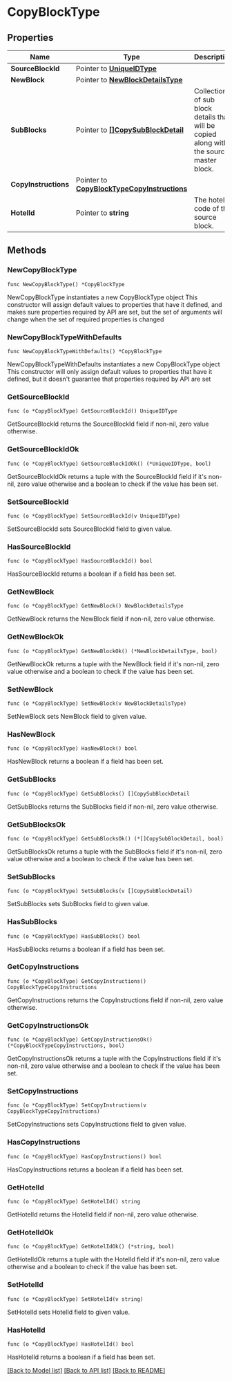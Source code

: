 # CopyBlockType

## Properties

Name | Type | Description | Notes
------------ | ------------- | ------------- | -------------
**SourceBlockId** | Pointer to [**UniqueIDType**](UniqueIDType.md) |  | [optional] 
**NewBlock** | Pointer to [**NewBlockDetailsType**](NewBlockDetailsType.md) |  | [optional] 
**SubBlocks** | Pointer to [**[]CopySubBlockDetail**](CopySubBlockDetail.md) | Collection of sub block details that will be copied along with the source master block. | [optional] 
**CopyInstructions** | Pointer to [**CopyBlockTypeCopyInstructions**](CopyBlockTypeCopyInstructions.md) |  | [optional] 
**HotelId** | Pointer to **string** | The hotel code of the source block. | [optional] 

## Methods

### NewCopyBlockType

`func NewCopyBlockType() *CopyBlockType`

NewCopyBlockType instantiates a new CopyBlockType object
This constructor will assign default values to properties that have it defined,
and makes sure properties required by API are set, but the set of arguments
will change when the set of required properties is changed

### NewCopyBlockTypeWithDefaults

`func NewCopyBlockTypeWithDefaults() *CopyBlockType`

NewCopyBlockTypeWithDefaults instantiates a new CopyBlockType object
This constructor will only assign default values to properties that have it defined,
but it doesn't guarantee that properties required by API are set

### GetSourceBlockId

`func (o *CopyBlockType) GetSourceBlockId() UniqueIDType`

GetSourceBlockId returns the SourceBlockId field if non-nil, zero value otherwise.

### GetSourceBlockIdOk

`func (o *CopyBlockType) GetSourceBlockIdOk() (*UniqueIDType, bool)`

GetSourceBlockIdOk returns a tuple with the SourceBlockId field if it's non-nil, zero value otherwise
and a boolean to check if the value has been set.

### SetSourceBlockId

`func (o *CopyBlockType) SetSourceBlockId(v UniqueIDType)`

SetSourceBlockId sets SourceBlockId field to given value.

### HasSourceBlockId

`func (o *CopyBlockType) HasSourceBlockId() bool`

HasSourceBlockId returns a boolean if a field has been set.

### GetNewBlock

`func (o *CopyBlockType) GetNewBlock() NewBlockDetailsType`

GetNewBlock returns the NewBlock field if non-nil, zero value otherwise.

### GetNewBlockOk

`func (o *CopyBlockType) GetNewBlockOk() (*NewBlockDetailsType, bool)`

GetNewBlockOk returns a tuple with the NewBlock field if it's non-nil, zero value otherwise
and a boolean to check if the value has been set.

### SetNewBlock

`func (o *CopyBlockType) SetNewBlock(v NewBlockDetailsType)`

SetNewBlock sets NewBlock field to given value.

### HasNewBlock

`func (o *CopyBlockType) HasNewBlock() bool`

HasNewBlock returns a boolean if a field has been set.

### GetSubBlocks

`func (o *CopyBlockType) GetSubBlocks() []CopySubBlockDetail`

GetSubBlocks returns the SubBlocks field if non-nil, zero value otherwise.

### GetSubBlocksOk

`func (o *CopyBlockType) GetSubBlocksOk() (*[]CopySubBlockDetail, bool)`

GetSubBlocksOk returns a tuple with the SubBlocks field if it's non-nil, zero value otherwise
and a boolean to check if the value has been set.

### SetSubBlocks

`func (o *CopyBlockType) SetSubBlocks(v []CopySubBlockDetail)`

SetSubBlocks sets SubBlocks field to given value.

### HasSubBlocks

`func (o *CopyBlockType) HasSubBlocks() bool`

HasSubBlocks returns a boolean if a field has been set.

### GetCopyInstructions

`func (o *CopyBlockType) GetCopyInstructions() CopyBlockTypeCopyInstructions`

GetCopyInstructions returns the CopyInstructions field if non-nil, zero value otherwise.

### GetCopyInstructionsOk

`func (o *CopyBlockType) GetCopyInstructionsOk() (*CopyBlockTypeCopyInstructions, bool)`

GetCopyInstructionsOk returns a tuple with the CopyInstructions field if it's non-nil, zero value otherwise
and a boolean to check if the value has been set.

### SetCopyInstructions

`func (o *CopyBlockType) SetCopyInstructions(v CopyBlockTypeCopyInstructions)`

SetCopyInstructions sets CopyInstructions field to given value.

### HasCopyInstructions

`func (o *CopyBlockType) HasCopyInstructions() bool`

HasCopyInstructions returns a boolean if a field has been set.

### GetHotelId

`func (o *CopyBlockType) GetHotelId() string`

GetHotelId returns the HotelId field if non-nil, zero value otherwise.

### GetHotelIdOk

`func (o *CopyBlockType) GetHotelIdOk() (*string, bool)`

GetHotelIdOk returns a tuple with the HotelId field if it's non-nil, zero value otherwise
and a boolean to check if the value has been set.

### SetHotelId

`func (o *CopyBlockType) SetHotelId(v string)`

SetHotelId sets HotelId field to given value.

### HasHotelId

`func (o *CopyBlockType) HasHotelId() bool`

HasHotelId returns a boolean if a field has been set.


[[Back to Model list]](../README.md#documentation-for-models) [[Back to API list]](../README.md#documentation-for-api-endpoints) [[Back to README]](../README.md)


